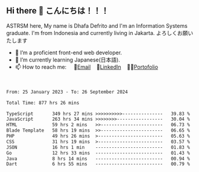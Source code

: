 ## Hi there 👋 こんにちは！！！
ASTRSM here, My name is Dhafa Defrito and I'm an Information Systems graduate. I'm from Indonesia and currently living in Jakarta. よろしくお願いたします

- 🔭 I’m a proficient front-end web developer.
- 🌱 I’m currently learning Japanese(日本語).
- 📫 How to reach me: &nbsp;&nbsp;&nbsp;&nbsp;📧[Email](ddefrito@gmail.com)&nbsp;&nbsp;&nbsp;&nbsp;💼[LinkedIn](https://www.linkedin.com/in/dhafa-defrita-rama-yudistira-9357a9229/)&nbsp;&nbsp;&nbsp;&nbsp;👨‍🎨[Portofolio](https://ddefrito.vercel.app/)
<br>
<!-- <p align="left">
<a href="https://github.com/ASTRSM">
  <img height="180em" src="https://github-readme-stats-eight-theta.vercel.app/api?username=ASTRSM&show_icons=true&theme=dracula&include_all_commits=true&count_private=true"/>
  <img height="180em" src="https://github-readme-stats-eight-theta.vercel.app/api/top-langs/?username=ASTRSM&layout=compact&langs_count=8&theme=dracula"/>
</a>
</p> -->

<!--START_SECTION:waka-->

```txt
From: 25 January 2023 - To: 26 September 2024

Total Time: 877 hrs 26 mins

TypeScript       349 hrs 27 mins >>>>>>>>>>---------------   39.83 %
JavaScript       263 hrs 34 mins >>>>>>>>-----------------   30.04 %
HTML             59 hrs 2 mins   >>-----------------------   06.73 %
Blade Template   58 hrs 19 mins  >>-----------------------   06.65 %
PHP              49 hrs 26 mins  >------------------------   05.63 %
CSS              31 hrs 19 mins  >------------------------   03.57 %
JSON             16 hrs 1 min    -------------------------   01.83 %
Go               12 hrs 33 mins  -------------------------   01.43 %
Java             8 hrs 14 mins   -------------------------   00.94 %
Dart             6 hrs 55 mins   -------------------------   00.79 %
```

<!--END_SECTION:waka-->
